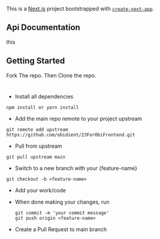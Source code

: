 This is a [Next.js](https://nextjs.org/) project bootstrapped with [`create-next-app`](https://github.com/vercel/next.js/tree/canary/packages/create-next-app).

## Api Documentation
this
## Getting Started

Fork The repo. Then Clone the repo.

#
- Install all dependencies

```
npm install or yarn install
```

- Add the main repo remote to your project upstream

```
git remote add upstream https://github.com/obidient/23ForObiFrontend.git
```

- Pull from upstream

```
git pull upstream main
```

- Switch to a new branch with your {feature-name}

```
git checkout -b <feature-name>
```

- Add your work/code

- When done making your changes, run

  ```git add .
  git commit -m 'your commit message'
  git push origin <feature-name>
  ```
- Create a Pull Request to main branch
